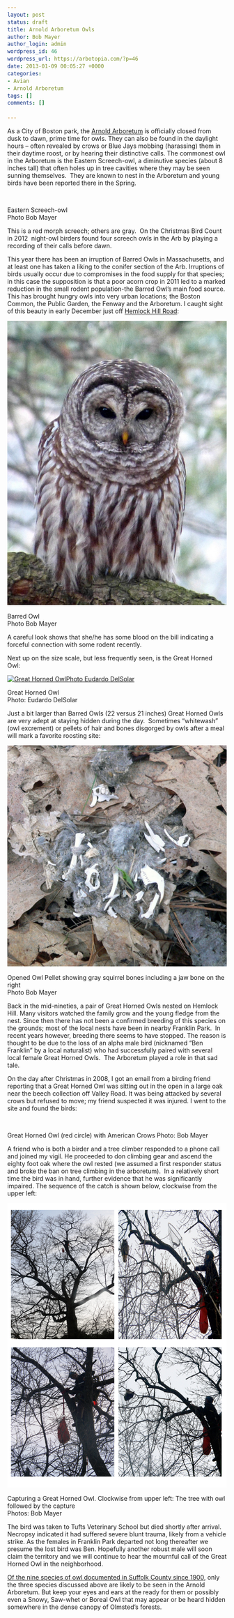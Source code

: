 ```yaml
---
layout: post
status: draft
title: Arnold Arboretum Owls
author: Bob Mayer
author_login: admin
wordpress_id: 46
wordpress_url: https://arbotopia.com/?p=46
date: 2013-01-09 00:05:27 +0000
categories:
- Avian
- Arnold Arboretum
tags: []
comments: []

---
```

<p>As a City of Boston park, the <a href="http://www.arboretum.harvard.edu:80/">Arnold Arboretum</a> is officially closed from dusk to dawn, prime time for owls. They can also be found in the daylight hours – often revealed by crows or Blue Jays mobbing (harassing) them in their daytime roost, or by hearing their distinctive calls. The commonest owl in the Arboretum is the Eastern Screech-owl, a diminutive species (about 8 inches tall) that often holes up in tree cavities where they may be seen sunning themselves.  They are known to nest in the Arboretum and young birds have been reported there in the Spring.</p>

<p><!-- wp:image {"id":30,"linkDestination":"custom"} --></p>
<a href="http://www.arbotopia.com/arboretums-owls/p1290535/"><img src="/images/2012/12/P1290535-1024x917.jpg" alt="" class="wp-image-30"/></a>

<p>Eastern Screech-owl<br>Photo Bob Mayer</p>

<p>This is a red morph screech; others are gray.  On the Christmas Bird Count in 2012  night-owl birders found four screech owls in the Arb by playing a recording of their calls before dawn.</p>

<p>This year there has been an irruption of Barred Owls in Massachusetts, and at least one has taken a liking to the conifer section of the Arb. Irruptions of birds usually occur due to compromises in the food supply for that species; in this case the supposition is that a poor acorn crop in 2011 led to a marked reduction in the small rodent population-the Barred Owl’s main food source. This has brought hungry owls into very urban locations; the Boston Common, the Public Garden, the Fenway and the Arboretum. I caught sight of this beauty in early December just off <a href="http://arboretum.harvard.edu/plants/featured-plants/hemlock-hill/" target="_blank" rel="noreferrer noopener">Hemlock Hill Road</a>:</p>

<p><!-- wp:image {"id":35,"linkDestination":"custom"} --></p>
<a href="http://www.arbotopia.com/arnold-arboretum-owls/p1020996-2/"><img src="/images/2012/12/P1020996-792x1024.jpg" alt="" class="wp-image-35"/></a>

<p>Barred Owl<br>Photo Bob Mayer</p>

<p>A careful look shows that she/he has some blood on the bill indicating a forceful connection with some rodent recently.</p>

<p>Next up on the size scale, but less frequently seen, is the Great Horned Owl:</p>

<p><!-- wp:image {"id":51,"linkDestination":"custom"} --></p>
<a href="http://www.arbotopia.com/arnold-arboretum-owls/papa/"><img src="/images/2012/12/papa.jpg" alt="Great Horned OwlPhoto Eudardo DelSolar" class="wp-image-51"/></a>

<p>Great Horned Owl<br>Photo: Eudardo DelSolar</p>

<p>Just a bit larger than Barred Owls (22 versus 21 inches) Great Horned Owls are very adept at staying hidden during the day.  Sometimes “whitewash” (owl excrement) or pellets of hair and bones disgorged by owls after a meal will mark a favorite roosting site:</p>

<p><!-- wp:image {"id":37,"linkDestination":"custom"} --></p>
<a href="http://www.arbotopia.com/arnold-arboretum-owls/p1180833/"><img src="/images/2012/12/P1180833-1018x1024.jpg" alt="Opened Owl Pellet Photo Bob Mayer" class="wp-image-37"/></a>

<p>Opened Owl Pellet showing gray squirrel bones including a jaw bone on the right<br>Photo Bob Mayer</p>

<p>Back in the mid-nineties, a pair of Great Horned Owls nested on Hemlock Hill. Many visitors watched the family grow and the young fledge from the nest. Since then there has not been a confirmed breeding of this species on the grounds; most of the local nests have been in nearby Franklin Park.  In recent years however, breeding there seems to have stopped. The reason is thought to be due to the loss of an alpha male bird (nicknamed “Ben Franklin” by a local naturalist) who had successfully paired with several local female Great Horned Owls.  The Arboretum played a role in that sad tale.</p>

<p>On the day after Christmas in 2008, I got an email from a birding friend reporting that a Great Horned Owl was sitting out in the open in a large oak near the beech collection off Valley Road. It was being attacked by several crows but refused to move; my friend suspected it was injured. I went to the site and found the birds:</p>

<p><!-- wp:image {"id":38,"linkDestination":"custom"} --></p>
<a href="http://www.arbotopia.com/arnold-arboretum-owls/p1220371/"><img src="/images/2012/12/P1220371-995x1024.jpg" alt="" class="wp-image-38"/></a>

<p>Great Horned Owl (red circle) with American Crows Photo: Bob Mayer</p>

<p>A friend who is both a birder and a tree climber responded to a phone call and joined my vigil. He proceeded to don climbing gear and ascend the eighty foot oak where the owl rested (we assumed a first responder status and broke the ban on tree climbing in the arboretum).  In a relatively short time the bird was in hand, further evidence that he was significantly impaired. The sequence of the catch is shown below, clockwise from the upper left:</p>

<p><!-- wp:image {"id":56,"linkDestination":"custom"} --></p>
<a href="http://www.arbotopia.com/arnold-arboretum-owls/composite/"><img src="/images/2013/01/composite.jpg" alt="composite" class="wp-image-56"/></a>

<p>Capturing a Great Horned Owl. Clockwise from upper left: The tree with owl followed by the capture<br>Photos: Bob Mayer</p>

<p>The bird was taken to Tufts Veterinary School but died shortly after arrival. Necropsy indicated it had suffered severe blunt trauma, likely from a vehicle strike. As the females in Franklin Park departed not long thereafter we presume the lost bird was Ben. Hopefully another robust male will soon claim the territory and we will continue to hear the mournful call of the Great Horned Owl in the neighborhood.</p>

<p><a href="http://ebird.org/ebird/GuideMe?step=saveChoices&getLocations=counties&parentState=US-MA&bMonth=01&bYear=1900&eMonth=12&eYear=2013&reportType=location&counties=US-MA-025&continue.x=24&continue.y=12" target="_blank" rel="noreferrer noopener">Of the nine species of owl documented in Suffolk County since 1900</a>, only the three species discussed above are likely to be seen in the Arnold Arboretum. But keep your eyes and ears at the ready for them or possibly even a Snowy, Saw-whet or Boreal Owl that may appear or be heard hidden somewhere in the dense canopy of Olmsted’s forests.</p>
